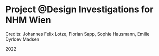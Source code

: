 # Project @Design Investigations for NHM Wien

Credits: Johannes Felix Lotze, Florian Sapp, Sophie Hausmann, Emilie Dyrloev Madsen 

2022
